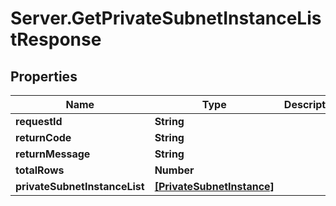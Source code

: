 # Server.GetPrivateSubnetInstanceListResponse

## Properties
Name | Type | Description | Notes
------------ | ------------- | ------------- | -------------
**requestId** | **String** |  | [optional] 
**returnCode** | **String** |  | [optional] 
**returnMessage** | **String** |  | [optional] 
**totalRows** | **Number** |  | [optional] 
**privateSubnetInstanceList** | [**[PrivateSubnetInstance]**](PrivateSubnetInstance.md) |  | [optional] 


